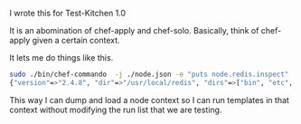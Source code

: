 I wrote this for Test-Kitchen 1.0

It is an abomination of chef-apply and chef-solo.
Basically, think of chef-apply given a certain context.

It lets me do things like this.

```bash
sudo ./bin/chef-commando  -j ./node.json -e "puts node.redis.inspect"
{"version"=>"2.4.8", "dir"=>"/usr/local/redis", "dirs"=>["bin", "etc", "log", "run"], "binaries"=>["redis-benchmark", "redis-cli", "redis-server", "redis-check-aof", "redis-check-dump"], "daemonize"=>"yes", "pidfile"=>"/usr/local/redis/run/redis.pid", "port"=>"6379", "bind"=>"0.0.0.0", "timeout"=>"300", "loglevel"=>"notice", "logfile"=>"/usr/local/redis/log/redis.log", "databases"=>"16", "appendonly"=>"no", "appendfsync"=>"everysec", "no_appendfsync_on_rewrite"=>"no", "vm_enabled"=>"no", "vm_swap_file"=>"/tmp/redis.swap", "vm_max_memory"=>"0", "vm_page_size"=>"32", "vm_pages"=>"134217728", "vm_max_threads"=>"4", "glueoutputbuf"=>"yes", "hash_max_zipmap_entries"=>"64", "hash_max_zipmap_value"=>"512", "activerehashing"=>"yes"}
```

This way I can dump and load a node context so I can run templates in that context
without modifying the run list that we are testing.

